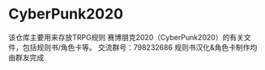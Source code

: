 # CyberPunk2020
该仓库主要用来存放TRPG规则 赛博朋克2020（CyberPunk2020）的有关文件，包括规则书/角色卡等。
交流群号：798232686
规则书汉化&角色卡制作均由群友完成